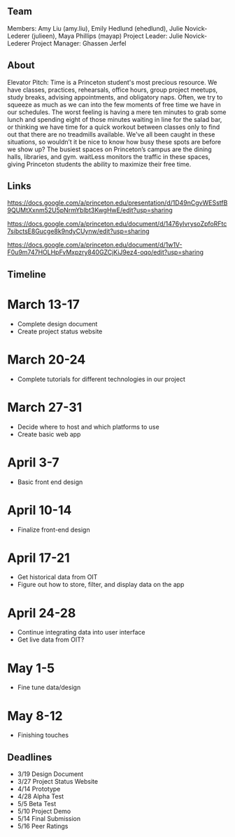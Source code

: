 ## Team

Members: Amy Liu (amy.liu), Emily Hedlund (ehedlund), Julie Novick-Lederer (julieen), Maya Phillips (mayap) 
Project Leader: Julie Novick-Lederer 
Project Manager: Ghassen Jerfel

## About

Elevator Pitch: Time is a Princeton student's most precious resource. We have classes, practices, rehearsals, office hours, group project meetups, study breaks, advising appointments, and obligatory naps. Often, we try to squeeze as much as we can into the few moments of free time we have in our schedules. The worst feeling is having a mere ten minutes to grab some lunch and spending eight of those minutes waiting in line for the salad bar, or thinking we have time for a quick workout between classes only to find out that there are no treadmills available. We've all been caught in these situations, so wouldn’t it be nice to know how busy these spots are before we show up? The busiest spaces on Princeton’s campus are the dining halls, libraries, and gym. waitLess monitors the traffic in these spaces, giving Princeton students the ability to maximize their free time.

## Links

https://docs.google.com/a/princeton.edu/presentation/d/1D49nCgvWESstfB9QUMtXxnm52U5pNrmYblbt3KwgHwE/edit?usp=sharing

https://docs.google.com/a/princeton.edu/document/d/1476yIvrysoZpfoRFtc7sibctsE8Gucge8k9ndyCUynw/edit?usp=sharing

https://docs.google.com/a/princeton.edu/document/d/1w1V-F0u9m747HOLHpFvMxpzry840GZCjKiJ9ez4-oqo/edit?usp=sharing

## Timeline

# March 13-17

- Complete design document 
- Create project status website 

# March 20-24

- Complete tutorials for different technologies in our project 

# March 27-31

- Decide where to host and which platforms to use 
- Create basic web app 

# April 3-7

- Basic front end design 

# April 10-14

- Finalize front-end design 

# April 17-21

- Get historical data from OIT 
- Figure out how to store, filter, and display data on the app 

# April 24-28

- Continue integrating data into user interface 
- Get live data from OIT? 

# May 1-5

- Fine tune data/design 

# May 8-12

- Finishing touches 

## Deadlines

- 3/19 Design Document 
- 3/27 Project Status Website 
- 4/14 Prototype 
- 4/28 Alpha Test 
- 5/5 Beta Test 
- 5/10 Project Demo 
- 5/14 Final Submission 
- 5/16 Peer Ratings 
